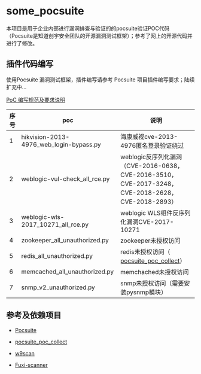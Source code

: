 # some_pocsuite

本项目是用于企业内部进行漏洞排查与验证的的pocsuite验证POC代码（Pocsuite是知道创宇安全团队的开源漏洞测试框架）；参考了网上的开源代码并进行了修改。

## 插件代码编写

使用Pocsuite 漏洞测试框架，插件编写请参考 Pocsuite 项目插件编写要求；陆续扩充中...

[PoC 编写规范及要求说明](https://github.com/knownsec/Pocsuite/blob/master/docs/CODING.md)

| 序号 | poc                                     | 说明                                                         |
| ---- | --------------------------------------- | ------------------------------------------------------------ |
| 1    | hikvision-2013-4976_web_login-bypass.py | 海康威视cve-2013-4976匿名登录验证绕过                        |
| 2    | weblogic-vul-check_all_rce.py           | weblogic反序列化漏洞（CVE-2016-0638，CVE-2016-3510，CVE-2017-3248，CVE-2018-2628，CVE-2018-2893） |
| 3    | weblogic-wls-2017_10271_all_rce.py      | weblogic WLS组件反序列化漏洞CVE-2017-10271                   |
| 4    | zookeeper_all_unauthorized.py           | zookeeper未授权访问                                          |
| 5    | redis_all_unauthorized.py               | redis未授权访问（ [pocsuite_poc_collect](https://github.com/njcx/pocsuite_poc_collect)） |
| 6    | memcached_all_unauthorized.py           | memchached未授权访问                                         |
| 7    | snmp_v2_unauthorized.py                 | snmp未授权访问（需要安装pysnmp模块）                         |

## 参考及依赖项目

- [Pocsuite](https://github.com/knownsec/Pocsuite)

- [pocsuite_poc_collect](https://github.com/njcx/pocsuite_poc_collect)

- [w9scan](https://github.com/boy-hack/w9scan)

- [Fuxi-scanner](https://github.com/jeffzh3ng/Fuxi-Scanner)
